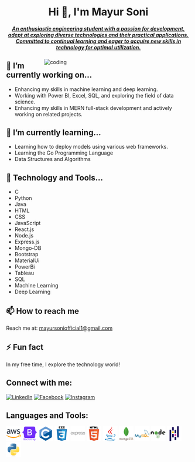 <h1 align="center">Hi 👋, I'm Mayur Soni</h1>
<h5 style="text-align: center;text-decoration: underline;">An enthusiastic engineering student with a passion for development, adept at exploring diverse technologies and their practical applications. Committed to continual learning and eager to acquire new skills in technology for optimal utilization.</h5>



<img align="right" alt="coding" width="400" src="https://cdn.dribbble.com/users/1162077/screenshots/3848914/programmer.gif">

<h2>🔭 I’m currently working on...</h2>
<ul>
  <li>Enhancing my skills in machine learning and deep learning.</li>
  <li>Working with Power BI, Excel, SQL, and exploring the field of data science.</li>
  <li>Enhancing my skills in MERN full-stack development and actively working on related projects.</li>
</ul>

<h2>🌱 I’m currently learning...</h2>
<ul>
  <li>Learning how to deploy models using various web frameworks.</li>
  <li>Learning the Go Programming Language</li>
  <li>Data Structures and Algorithms</li>
</ul>

<h2>🔧 Technology and Tools...</h2>
<ul>
  <li>C</li>
  <li>Python</li>
  <li>Java</li>
  <li>HTML</li>
  <li>CSS</li>
  <li>JavaScript</li>
  <li>React.js</li>
  <li>Node.js</li>
  <li>Express.js</li>
  <li>Mongo-DB</li>
  <li>Bootstrap</li>
  <li>MaterialUi</li>
  <li>PowerBi</li>
  <li>Tableau</li>
  <li>SQL</li>
  <li>Machine Learning</li>
  <li>Deep Learning</li>
</ul>

<h2>📫 How to reach me</h2>
<p>Reach me at: <a href="mailto:mayursoniofficial1@gmail.com">mayursoniofficial1@gmail.com</a></p>

<h2>⚡ Fun fact</h2>
<p>In my free time, I explore the technology world!</p>

<h2>Connect with me:</h2>
<p>
  <a href="https://linkedin.com/in/https://www.linkedin.com/in/mayur-soni-a20603230?utm_source=share&utm_campaign=share_via&utm_content=profile&utm_medium=android_app" target="_blank"><img src="https://raw.githubusercontent.com/rahuldkjain/github-profile-readme-generator/master/src/images/icons/Social/linked-in-alt.svg" alt="LinkedIn" height="30" width="40"></a>
  <a href="https://www.facebook.com/profile.php?id=100009305833487" target="_blank"><img src="https://raw.githubusercontent.com/rahuldkjain/github-profile-readme-generator/master/src/images/icons/Social/facebook.svg" alt="Facebook" height="30" width="40"></a>
  <a href="https://www.instagram.com/mayursoni24_/?igsh=mwt4yznjzw96c2i3aw%3d%3d" target="_blank"><img src="https://raw.githubusercontent.com/rahuldkjain/github-profile-readme-generator/master/src/images/icons/Social/instagram.svg" alt="Instagram" height="30" width="40"></a>
</p>

<h2>Languages and Tools:</h2>
<p>
  <a href="https://aws.amazon.com" target="_blank" rel="noreferrer"><img src="https://raw.githubusercontent.com/devicons/devicon/master/icons/amazonwebservices/amazonwebservices-original-wordmark.svg" alt="AWS" height="40" width="40"></a>
  <a href="https://getbootstrap.com" target="_blank" rel="noreferrer"><img src="https://raw.githubusercontent.com/devicons/devicon/master/icons/bootstrap/bootstrap-plain-wordmark.svg" alt="Bootstrap" height="40" width="40"></a>
  <a href="https://www.cprogramming.com/" target="_blank" rel="noreferrer"><img src="https://raw.githubusercontent.com/devicons/devicon/master/icons/c/c-original.svg" alt="C" height="40" width="40"></a>
  <a href="https://www.w3schools.com/css/" target="_blank" rel="noreferrer"><img src="https://raw.githubusercontent.com/devicons/devicon/master/icons/css3/css3-original-wordmark.svg" alt="CSS3" height="40" width="40"></a>
  <a href="https://expressjs.com" target="_blank" rel="noreferrer"><img src="https://raw.githubusercontent.com/devicons/devicon/master/icons/express/express-original-wordmark.svg" alt="Express.js" height="40" width="40"></a>
  <a href="https://www.w3.org/html/" target="_blank" rel="noreferrer"><img src="https://raw.githubusercontent.com/devicons/devicon/master/icons/html5/html5-original-wordmark.svg" alt="HTML5" height="40" width="40"></a>
  <a href="https://www.java.com" target="_blank" rel="noreferrer"><img src="https://raw.githubusercontent.com/devicons/devicon/master/icons/java/java-original.svg" alt="Java" height="40" width="40"></a>
  <a href="https://www.mongodb.com/" target="_blank" rel="noreferrer"><img src="https://raw.githubusercontent.com/devicons/devicon/master/icons/mongodb/mongodb-original-wordmark.svg" alt="MongoDB" height="40" width="40"></a>
  <a href="https://www.mysql.com/" target="_blank" rel="noreferrer"><img src="https://raw.githubusercontent.com/devicons/devicon/master/icons/mysql/mysql-original-wordmark.svg" alt="MySQL" height="40" width="40"></a>
  <a href="https://nodejs.org" target="_blank" rel="noreferrer"><img src="https://raw.githubusercontent.com/devicons/devicon/master/icons/nodejs/nodejs-original-wordmark.svg" alt="Node.js" height="40" width="40"></a>
  <a href="https://pandas.pydata.org/" target="_blank" rel="noreferrer"><img src="https://raw.githubusercontent.com/devicons/devicon/master/icons/pandas/pandas-original.svg" alt="Pandas" height="40" width="40"></a>
  <a href="https://www.python.org" target="_blank" rel="noreferrer"><img src="https://raw.githubusercontent.com/devicons/devicon/master/icons/python/python-original.svg" alt="Python" height="40" width="40"></a>
  <a href="https://reactjs.org/" target="_blank" rel="noreferrer"><img src="https://raw.githubusercontent.com/devicons/dev
